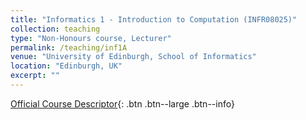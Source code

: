 ```yaml
---
title: "Informatics 1 - Introduction to Computation (INFR08025)"
collection: teaching
type: "Non-Honours course, Lecturer"
permalink: /teaching/inf1A
venue: "University of Edinburgh, School of Informatics"
location: "Edinburgh, UK"
excerpt: ""
---
```

[Official Course Descriptor](http://www.drps.ed.ac.uk/18-19/dpt/cxinfr08025.htm){: .btn .btn--large .btn--info}

<!-- [!!! Now Hiring Teaching Support !!!]({{ site.url }}{{ site.baseurl }}/posts/2018/08/30/teaching_support/){: .btn .btn--success .btn--x-large} -->
